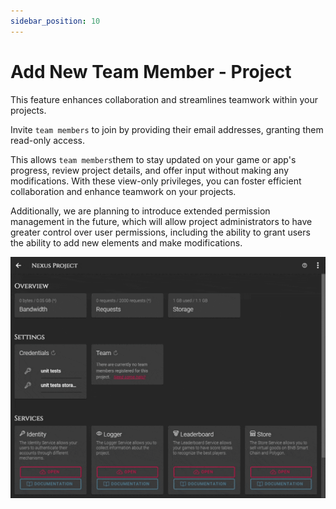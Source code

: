```yaml
---
sidebar_position: 10
---
```


# Add New Team Member - Project
This feature enhances collaboration and streamlines teamwork within your projects. 

Invite `team members` to join by providing their email addresses, granting them read-only access. 

This allows `team members`them to stay updated on your game or app's progress, review project details, and offer input without making any modifications. With these view-only privileges, you can foster efficient collaboration and enhance teamwork on your projects.

Additionally, we are planning to introduce extended permission management in the future, which will allow project administrators to have greater control over user permissions, including the ability to grant users the ability to add new elements and make modifications.

![Gif](/img/dashboard/add_new_teammember.gif)
